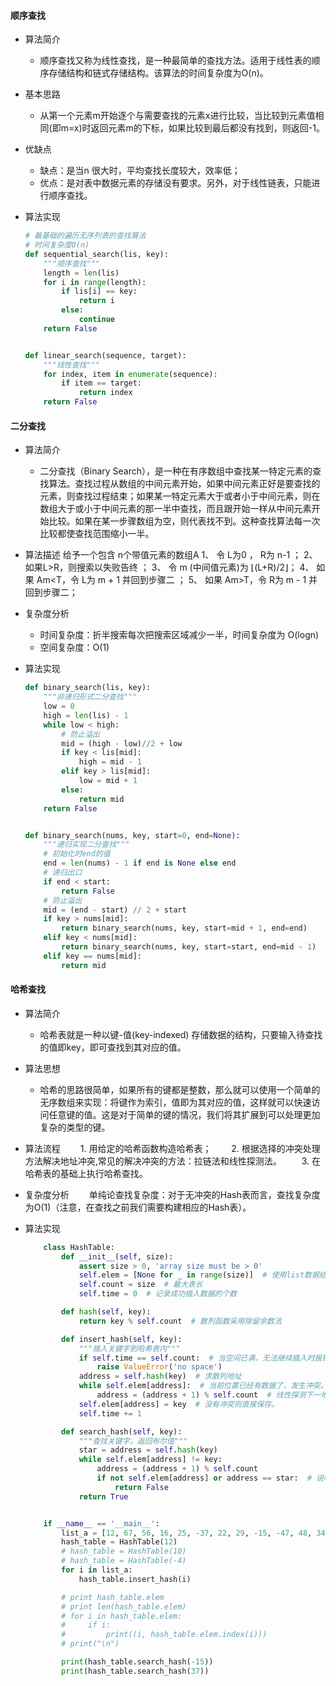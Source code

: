#### 顺序查找
- 算法简介
  - 顺序查找又称为线性查找，是一种最简单的查找方法。适用于线性表的顺序存储结构和链式存储结构。该算法的时间复杂度为O(n)。

- 基本思路
  - 从第一个元素m开始逐个与需要查找的元素x进行比较，当比较到元素值相同(即m=x)时返回元素m的下标，如果比较到最后都没有找到，则返回-1。

- 优缺点
  - 缺点：是当n 很大时，平均查找长度较大，效率低；
  - 优点：是对表中数据元素的存储没有要求。另外，对于线性链表，只能进行顺序查找。

- 算法实现
    ```PYTHON
    # 最基础的遍历无序列表的查找算法
    # 时间复杂度O(n)
    def sequential_search(lis, key):
        """顺序查找"""
        length = len(lis)
        for i in range(length):
            if lis[i] == key:
                return i
            else:
                continue
        return False


    def linear_search(sequence, target):
        """线性查找"""
        for index, item in enumerate(sequence):
            if item == target:
                return index
        return False
    ```



#### 二分查找
- 算法简介
  - 二分查找（Binary Search），是一种在有序数组中查找某一特定元素的查找算法。查找过程从数组的中间元素开始，如果中间元素正好是要查找的元素，则查找过程结束；如果某一特定元素大于或者小于中间元素，则在数组大于或小于中间元素的那一半中查找，而且跟开始一样从中间元素开始比较。如果在某一步骤数组为空，则代表找不到。这种查找算法每一次比较都使查找范围缩小一半。
- 算法描述
  给予一个包含 n个带值元素的数组A
  1、 令 L为0 ， R为 n-1 ；
  2、 如果L>R，则搜索以失败告终 ；
  3、 令 m (中间值元素)为  ⌊(L+R)/2⌋；
  4、 如果 Am<T，令 L为 m + 1 并回到步骤二 ；
  5、 如果 Am>T，令 R为 m - 1 并回到步骤二；

- 复杂度分析
    - 时间复杂度：折半搜索每次把搜索区域减少一半，时间复杂度为 O(logn)
    - 空间复杂度：O(1)

- 算法实现
  ```PYTHON
  def binary_search(lis, key):
      """非递归形式二分查找"""
      low = 0
      high = len(lis) - 1
      while low < high:
          # 防止溢出
          mid = (high - low)//2 + low
          if key < lis[mid]:
              high = mid - 1
          elif key > lis[mid]:
              low = mid + 1
          else:
              return mid
      return False


  def binary_search(nums, key, start=0, end=None):
      """递归实现二分查找"""
      # 初始化时end的值
      end = len(nums) - 1 if end is None else end
      # 递归出口
      if end < start:
          return False
      # 防止溢出
      mid = (end - start) // 2 + start
      if key > nums[mid]:
          return binary_search(nums, key, start=mid + 1, end=end)
      elif key < nums[mid]:
          return binary_search(nums, key, start=start, end=mid - 1)
      elif key == nums[mid]:
          return mid
  ```



#### 哈希查找
- 算法简介
   - 哈希表就是一种以键-值(key-indexed) 存储数据的结构，只要输入待查找的值即key，即可查找到其对应的值。
- 算法思想
    - 哈希的思路很简单，如果所有的键都是整数，那么就可以使用一个简单的无序数组来实现：将键作为索引，值即为其对应的值，这样就可以快速访问任意键的值。这是对于简单的键的情况，我们将其扩展到可以处理更加复杂的类型的键。

- 算法流程
　　1. 用给定的哈希函数构造哈希表；
　　2. 根据选择的冲突处理方法解决地址冲突,常见的解决冲突的方法：拉链法和线性探测法。
　　3. 在哈希表的基础上执行哈希查找。

- 复杂度分析
　　单纯论查找复杂度：对于无冲突的Hash表而言，查找复杂度为O(1)（注意，在查找之前我们需要构建相应的Hash表）。

- 算法实现
  ```PYTHON
      class HashTable:
          def __init__(self, size):
              assert size > 0, 'array size must be > 0'
              self.elem = [None for _ in range(size)]  # 使用list数据结构作为哈希表元素保存方法
              self.count = size  # 最大表长
              self.time = 0  # 记录成功插入数据的个数

          def hash(self, key):
              return key % self.count  # 散列函数采用除留余数法

          def insert_hash(self, key):
              """插入关键字到哈希表内"""
              if self.time == self.count:  # 当空间已满，无法继续插入时报错
                  raise ValueError('no space')
              address = self.hash(key)  # 求散列地址
              while self.elem[address]:  # 当前位置已经有数据了，发生冲突。
                  address = (address + 1) % self.count  # 线性探测下一地址是否可用
              self.elem[address] = key  # 没有冲突则直接保存。
              self.time += 1

          def search_hash(self, key):
              """查找关键字，返回布尔值"""
              star = address = self.hash(key)
              while self.elem[address] != key:
                  address = (address + 1) % self.count
                  if not self.elem[address] or address == star:  # 说明没找到或者循环到了开始的位置
                      return False
              return True


      if __name__ == '__main__':
          list_a = [12, 67, 56, 16, 25, -37, 22, 29, -15, -47, 48, 34]
          hash_table = HashTable(12)
          # hash_table = HashTable(10)
          # hash_table = HashTable(-4)
          for i in list_a:
              hash_table.insert_hash(i)

          # print hash_table.elem
          # print len(hash_table.elem)
          # for i in hash_table.elem:
          #     if i:
          #         print((i, hash_table.elem.index(i)))
          # print("\n")

          print(hash_table.search_hash(-15))
          print(hash_table.search_hash(37))
  ```
